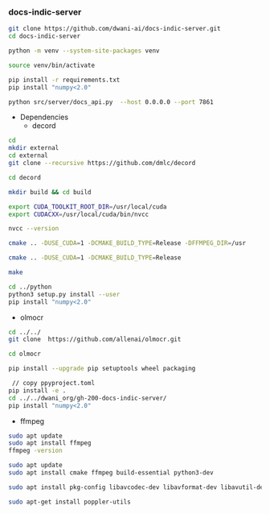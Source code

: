 ### docs-indic-server


```bash
git clone https://github.com/dwani-ai/docs-indic-server.git
cd docs-indic-server

python -m venv --system-site-packages venv

source venv/bin/activate

pip install -r requirements.txt
pip install "numpy<2.0"

python src/server/docs_api.py  --host 0.0.0.0 --port 7861
```

- Dependencies
  - decord
```bash
cd
mkdir external
cd external
git clone --recursive https://github.com/dmlc/decord

cd decord

mkdir build && cd build

export CUDA_TOOLKIT_ROOT_DIR=/usr/local/cuda
export CUDACXX=/usr/local/cuda/bin/nvcc

nvcc --version

cmake .. -DUSE_CUDA=1 -DCMAKE_BUILD_TYPE=Release -DFFMPEG_DIR=/usr

cmake .. -DUSE_CUDA=1 -DCMAKE_BUILD_TYPE=Release

make

cd ../python
python3 setup.py install --user
pip install "numpy<2.0"

```
  - olmocr
```bash
cd ../../
git clone  https://github.com/allenai/olmocr.git

cd olmocr

pip install --upgrade pip setuptools wheel packaging

 // copy ppyproject.toml
pip install -e .
cd ../../dwani_org/gh-200-docs-indic-server/
pip install "numpy<2.0"
```
  - ffmpeg
  ```bash
  sudo apt update
  sudo apt install ffmpeg
  ffmpeg -version

  sudo apt update
  sudo apt install cmake ffmpeg build-essential python3-dev

  sudo apt install pkg-config libavcodec-dev libavformat-dev libavutil-dev libswscale-dev libswresample-dev  libavfilter-dev 

  sudo apt-get install poppler-utils
  ```
<!-- 
find /usr/lib* -name libavformat.so



sudo ln -s /usr/lib/aarch64-linux-gnu/libavformat.so /usr/lib/libavformat.so
sudo ln -s /usr/lib/aarch64-linux-gnu/libavcodec.so /usr/lib/libavcodec.so
sudo ln -s /usr/lib/aarch64-linux-gnu/libavutil.so /usr/lib/libavutil.so
sudo ln -s /usr/lib/aarch64-linux-gnu/libavfilter.so /usr/lib/libavfilter.so
sudo ln -sf /usr/lib/aarch64-linux-gnu/libavdevice.so.58 /usr/lib/libavdevice.so

sudo ln -s /usr/lib/aarch64-linux-gnu/libswresample.so  /usr/lib/libswresample.so

sudo ldconfig
# Add other FFmpeg libs as 
cmake .. -DUSE_CUDA=1 -DCMAKE_BUILD_TYPE=Release -DFFMPEG_LIB_DIR=/usr/lib/aarch64-linux-gnu -DFFMPEG_INCLUDE_DIR=/usr/include

-->


<!-- 
in olmocr :  pyproject.toml - remove sql-kernem and sglang
set python version to 3.10


python src/server/docs_api.py  --host 0.0.0.0 --port 7861

-->